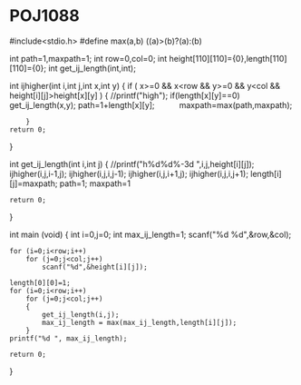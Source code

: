 # POJ1088
#include<stdio.h>
#define max(a,b) ((a)>(b)?(a):(b)

int path=1,maxpath=1;
int row=0,col=0;
int height[110][110]={0},length[110][110]={0};
int get_ij_length(int,int);

int ijhigher(int i,int j,int x,int y)
{
    if ( x>=0 && x<row && y>=0 && y<col && height[i][j]>height[x][y] )
        {
            //printf("high");
            if(length[x][y]==0)
                get_ij_length(x,y);
            path=1+length[x][y];
            maxpath=max(path,maxpath);
            
        }
    return 0;
}

int get_ij_length(int i,int j)
{
    //printf("h%d%d%-3d ",i,j,height[i][j]);
    ijhigher(i,j,i-1,j);
    ijhigher(i,j,i,j-1);
    ijhigher(i,j,i+1,j);
    ijhigher(i,j,i,j+1);
    length[i][j]=maxpath;
    path=1;
    maxpath=1

    return 0;
}

int main (void)
{
    int i=0,j=0;
    int max_ij_length=1;
    scanf("%d %d",&row,&col);

    for (i=0;i<row;i++)
        for (j=0;j<col;j++)
            scanf("%d",&height[i][j]);

    length[0][0]=1;
    for (i=0;i<row;i++)
        for (j=0;j<col;j++)
        {
            get_ij_length(i,j);
            max_ij_length = max(max_ij_length,length[i][j]);
        }
    printf("%d ", max_ij_length);
    
    return 0;
}


